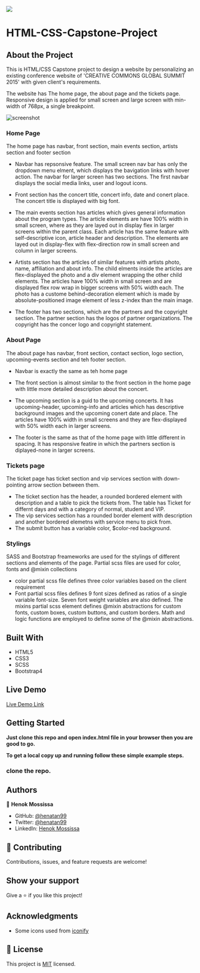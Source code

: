 
![](https://img.shields.io/badge/Microverse-blueviolet)

# HTML-CSS-Capstone-Project
## About the Project 
This is HTML/CSS Capstone project to design a website by personalizing an existing conference website of 'CREATIVE COMMONS GLOBAL SUMMIT 2015' with given client's requirements. 

The website has The home page, the about page and the tickets page. Responsive design is applied for small screen and large screen with min-width of 768px, a single breakpoint.

![screenshot](assets/screencapture-file-home-henok-Documents-NewsWeek-page-bootstrap-clone-index-html-2020-10-22-06_22_45.png)


### Home Page 
The home page has navbar, front section, main events section, artists section and footer section
  - Navbar has repsonsive feature. The small screen nav bar has only the dropdown menu elment, 
  which displays the bavigation links with hover action. The navbar for larger screen has two sections. The first navbar displays the social media links, user and logout icons. 

  - Front section has the concert title, concert info, date and conert place. The concert title is displayed with big font. 

  - The main events section has articles which gives general information about the program types. The article elements are have 100% width in small screen, where as they are layed out in display flex in 
  larger screens within the parent class. Each article has the same feature with self-descriptive icon, article header and description. The elements are layed out in display-flex with flex-direction row in 
  small screen and column in larger screens. 

  - Artists section has the articles of similar features with artists photo, name, affiliation and about info. The child elments inside the articles are flex-displayed the photo and a div element wrapping the other child elements. The articles have 100% width in small screen and are displayed flex row wrap in bigger screens with 50% width each. The photo has a custome behind-decoration element which is made by absolute-positioned image element of less z-index than the main image. 
  
  - The footer has two sections, which are the partners and the copyright section. The partner section has the logos of partner organizations. The copyright has the concer logo and copyright statement. 

 
  ### About Page 
  The about page has navbar, front section, contact section, logo section, upcoming-events section and teh footer section.
  - Navbar is exactly the same as teh home page

  - The front section is almost similar to the front section in the home page with little more detailed description about the concert.  

  - The upcoming section is a guid to the upcoming concerts. It has upcoming-header, upcoming-info and articles which has descriptive background images and the upcoming conert date and place. The articles have 100% width in small screens and they are flex-displayed with 50% width each in larger screens. 

  - The footer is the same as that of the home page with little different in spacing. It has responsive featire in which the partners section is diplayed-none in larger screens.   

  ### Tickets page 
  The ticket page has ticket section and vip services section with down-pointing arrow section between them.
  - The ticket section has the header, a rounded bordered element with description and a table to pick the tickets from. The table has Ticket for differnt days and with a category of normal, student and VIP.  
  - The vip services section has a rounded border element with description and another bordered elemetns with service menu to pick from. 
  - The submit button has a variable color, $color-red background. 

  ### Stylings 
  SASS and Bootstrap freameworks are used for the stylings of different sections and elements of the page. 
  Partial scss files are used for color, fonts and @mixin collections
   - color partial scss file defines three color variables based on the client requirement 
   - Font partial scss files defines 9 font sizes defined as ratios of a single variable font-size. Seven font weight variables are also defined. 
  The mixins partial scss element defines @mixin abstractions for custom fonts, custom boxes, custom buttons, and custom borders. Math and logic functions are employed to define some of the @mixin abstractions. 
  
## Built With

- HTML5
- CSS3
- SCSS 
- Bootstrap4

## Live Demo

[Live Demo Link](https://henatan99.github.io/HTML-CSS-Capstone-Project/) 


## Getting Started

**Just clone this repo and open index.html file in your browser then you are good to go.**


**To get a local copy up and running follow these simple example steps.**

### clone the repo.


## Authors

👤 **Henok Mossissa**

- GitHub: [@henatan99](https://github.com/henatan99)
- Twitter: [@henatan99](https://twitter.com/henatan99)
- LinkedIn: [Henok Mossissa](https://www.linkedin.com/in/henok-mekonnen-2a251613/)


## 🤝 Contributing

Contributions, issues, and feature requests are welcome!

## Show your support

Give a ⭐️ if you like this project!

## Acknowledgments

- Some icons used from [iconify](https://iconify.design/)

## 📝 License

This project is [MIT](./LICENSE) licensed. 
